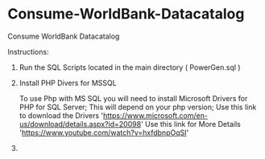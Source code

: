 # Consume-WorldBank-Datacatalog
Consume WorldBank Datacatalog

Instructions:
1) Run the SQL Scripts located in the main directory ( PowerGen.sql ) 
2) Install PHP Divers for MSSQL 

	To use Php with MS SQL you will need to install Microsoft Drivers for PHP for SQL Server; This will depend on your php version;
    Use this link to download the Drivers 'https://www.microsoft.com/en-us/download/details.aspx?id=20098'
    Use this link for More Details 'https://www.youtube.com/watch?v=hxfdbnpOqSI'
	
3) 